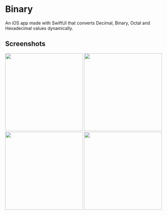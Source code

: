 # Binary

An iOS app made with SwiftUI that converts Decimal, Binary, Octal and Hexadecimal values dynamically.

## Screenshots
<a><img src='https://user-images.githubusercontent.com/48802655/121398346-a1c8cc00-c92b-11eb-9894-ba611ebb7f18.png' width='250'></a>
<a><img src='https://user-images.githubusercontent.com/48802655/121398350-a3928f80-c92b-11eb-90e8-224fd40e3782.png' width='250'></a>
<a><img src='https://user-images.githubusercontent.com/48802655/121398355-a4c3bc80-c92b-11eb-9d0b-2a3cd21da876.png' width='250'></a>
<a><img src='https://user-images.githubusercontent.com/48802655/121398361-a55c5300-c92b-11eb-97a5-ac74d182778d.png' width='250'></a>

